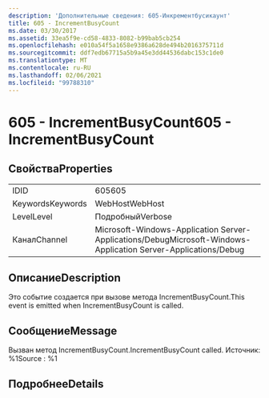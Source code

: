 ```yaml
---
description: 'Дополнительные сведения: 605-Инкрементбусикаунт'
title: 605 - IncrementBusyCount
ms.date: 03/30/2017
ms.assetid: 33ea5f9e-cd58-4833-8082-b99bab5cb254
ms.openlocfilehash: e010a54f5a1658e9386a628de494b2016375711d
ms.sourcegitcommit: ddf7edb67715a5b9a45e3dd44536dabc153c1de0
ms.translationtype: MT
ms.contentlocale: ru-RU
ms.lasthandoff: 02/06/2021
ms.locfileid: "99788310"
---
```

# <a name="605---incrementbusycount"></a><span data-ttu-id="0958a-103">605 - IncrementBusyCount</span><span class="sxs-lookup"><span data-stu-id="0958a-103">605 - IncrementBusyCount</span></span>

## <a name="properties"></a><span data-ttu-id="0958a-104">Свойства</span><span class="sxs-lookup"><span data-stu-id="0958a-104">Properties</span></span>  
  
|||  
|-|-|  
|<span data-ttu-id="0958a-105">ID</span><span class="sxs-lookup"><span data-stu-id="0958a-105">ID</span></span>|<span data-ttu-id="0958a-106">605</span><span class="sxs-lookup"><span data-stu-id="0958a-106">605</span></span>|  
|<span data-ttu-id="0958a-107">Keywords</span><span class="sxs-lookup"><span data-stu-id="0958a-107">Keywords</span></span>|<span data-ttu-id="0958a-108">WebHost</span><span class="sxs-lookup"><span data-stu-id="0958a-108">WebHost</span></span>|  
|<span data-ttu-id="0958a-109">Level</span><span class="sxs-lookup"><span data-stu-id="0958a-109">Level</span></span>|<span data-ttu-id="0958a-110">Подробный</span><span class="sxs-lookup"><span data-stu-id="0958a-110">Verbose</span></span>|  
|<span data-ttu-id="0958a-111">Канал</span><span class="sxs-lookup"><span data-stu-id="0958a-111">Channel</span></span>|<span data-ttu-id="0958a-112">Microsoft-Windows-Application Server-Applications/Debug</span><span class="sxs-lookup"><span data-stu-id="0958a-112">Microsoft-Windows-Application Server-Applications/Debug</span></span>|  
  
## <a name="description"></a><span data-ttu-id="0958a-113">Описание</span><span class="sxs-lookup"><span data-stu-id="0958a-113">Description</span></span>  

 <span data-ttu-id="0958a-114">Это событие создается при вызове метода IncrementBusyCount.</span><span class="sxs-lookup"><span data-stu-id="0958a-114">This event is emitted when IncrementBusyCount is called.</span></span>  
  
## <a name="message"></a><span data-ttu-id="0958a-115">Сообщение</span><span class="sxs-lookup"><span data-stu-id="0958a-115">Message</span></span>  

 <span data-ttu-id="0958a-116">Вызван метод IncrementBusyCount.</span><span class="sxs-lookup"><span data-stu-id="0958a-116">IncrementBusyCount called.</span></span> <span data-ttu-id="0958a-117">Источник: %1</span><span class="sxs-lookup"><span data-stu-id="0958a-117">Source : %1</span></span>  
  
## <a name="details"></a><span data-ttu-id="0958a-118">Подробнее</span><span class="sxs-lookup"><span data-stu-id="0958a-118">Details</span></span>
